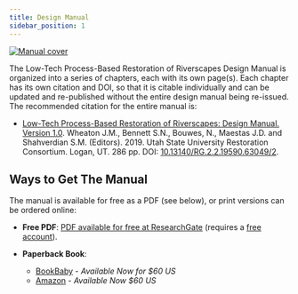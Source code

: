 ```yaml
---
title: Design Manual
sidebar_position: 1
---
```


[![Manual cover](/img/covers/Manual_Tilted_150.png)](http://dx.doi.org/10.13140/RG.2.2.19590.63049/2)

The Low-Tech Process-Based Restoration of Riverscapes Design Manual is organized into a series of chapters, each with its own page(s). Each chapter has its own citation and DOI, so that it is citable individually and can be updated and re-published without the entire design manual being re-issued. The recommended citation for the entire manual is:

- [Low-Tech Process-Based Restoration of Riverscapes: Design Manual. Version 1.0](http://dx.doi.org/10.13140/RG.2.2.19590.63049/2). Wheaton J.M., Bennett S.N., Bouwes, N., Maestas J.D. and Shahverdian S.M. (Editors). 2019. Utah State University Restoration Consortium. Logan, UT. 286 pp. DOI: [10.13140/RG.2.2.19590.63049/2](http://dx.doi.org/10.13140/RG.2.2.19590.63049/2).

## Ways to Get The Manual

The manual is available for free as a PDF (see below), or print versions can be ordered online:

- **Free PDF**: [PDF available for free at ResearchGate](http://dx.doi.org/10.13140/RG.2.2.19590.63049/2) (requires a [free account](https://www.researchgate.net/signup.SignUp.html?hdrsu=1)).
  
- **Paperback Book**:
  - [BookBaby](https://store.bookbaby.com/bookshop/book/index.aspx?bookURL=Low-Tech-Process-Based-Restoration-of-Riverscapes) - *Available Now for $60 US*
  - [Amazon](https://www.amazon.com/Low-Tech-Process-Based-Restoration-Riverscapes-Design/dp/1543972993/ref=sr_1_1?keywords=low+tech+process-based+restoration&qid=1558989073&s=gateway&sr=8-1) - *Available Now $60 US*
